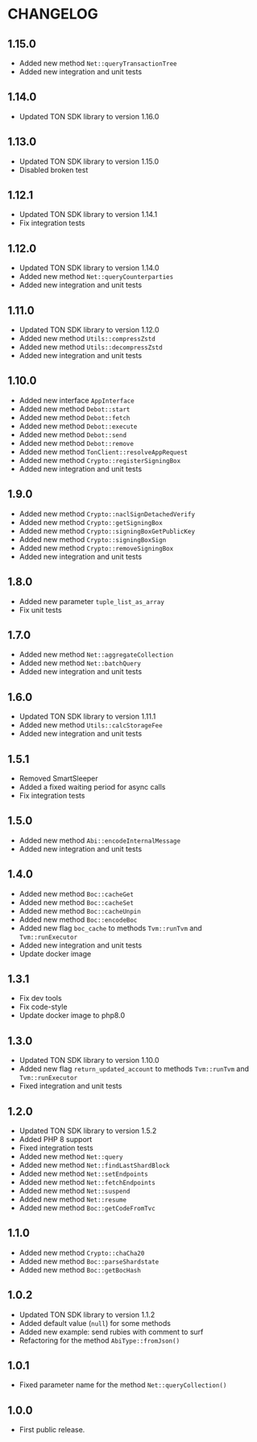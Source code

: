 CHANGELOG
=========

1.15.0
-----

* Added new method `Net::queryTransactionTree`
* Added new integration and unit tests

1.14.0
-----

* Updated TON SDK library to version 1.16.0

1.13.0
-----

* Updated TON SDK library to version 1.15.0
* Disabled broken test

1.12.1
-----

* Updated TON SDK library to version 1.14.1
* Fix integration tests

1.12.0
-----

* Updated TON SDK library to version 1.14.0
* Added new method `Net::queryCounterparties`
* Added new integration and unit tests

1.11.0
-----

* Updated TON SDK library to version 1.12.0
* Added new method `Utils::compressZstd`
* Added new method `Utils::decompressZstd`
* Added new integration and unit tests

1.10.0
-----

* Added new interface `AppInterface`
* Added new method `Debot::start`
* Added new method `Debot::fetch`
* Added new method `Debot::execute`
* Added new method `Debot::send`
* Added new method `Debot::remove`
* Added new method `TonClient::resolveAppRequest`
* Added new method `Crypto::registerSigningBox`
* Added new integration and unit tests

1.9.0
-----

* Added new method `Crypto::naclSignDetachedVerify`
* Added new method `Crypto::getSigningBox`
* Added new method `Crypto::signingBoxGetPublicKey`
* Added new method `Crypto::signingBoxSign`
* Added new method `Crypto::removeSigningBox`
* Added new integration and unit tests

1.8.0
-----

* Added new parameter `tuple_list_as_array`
* Fix unit tests

1.7.0
-----

* Added new method `Net::aggregateCollection`
* Added new method `Net::batchQuery`
* Added new integration and unit tests

1.6.0
-----

* Updated TON SDK library to version 1.11.1
* Added new method `Utils::calcStorageFee`
* Added new integration and unit tests

1.5.1
-----

* Removed SmartSleeper
* Added a fixed waiting period for async calls
* Fix integration tests

1.5.0
-----

* Added new method `Abi::encodeInternalMessage`
* Added new integration and unit tests

1.4.0
-----

* Added new method `Boc::cacheGet`
* Added new method `Boc::cacheSet`
* Added new method `Boc::cacheUnpin`
* Added new method `Boc::encodeBoc`
* Added new flag `boc_cache` to methods `Tvm::runTvm` and `Tvm::runExecutor`
* Added new integration and unit tests
* Update docker image

1.3.1
-----

* Fix dev tools
* Fix code-style
* Update docker image to php8.0

1.3.0
-----

* Updated TON SDK library to version 1.10.0
* Added new flag `return_updated_account` to methods `Tvm::runTvm` and `Tvm::runExecutor`
* Fixed integration and unit tests

1.2.0
-----

* Updated TON SDK library to version 1.5.2
* Added PHP 8 support
* Fixed integration tests
* Added new method `Net::query`
* Added new method `Net::findLastShardBlock`
* Added new method `Net::setEndpoints`
* Added new method `Net::fetchEndpoints`
* Added new method `Net::suspend`
* Added new method `Net::resume`
* Added new method `Boc::getCodeFromTvc`

1.1.0
-----

* Added new method `Crypto::chaCha20`
* Added new method `Boc::parseShardstate`
* Added new method `Boc::getBocHash`

1.0.2
-----

* Updated TON SDK library to version 1.1.2
* Added default value (`null`) for some methods
* Added new example: send rubies with comment to surf
* Refactoring for the method `AbiType::fromJson()`

1.0.1
-----

* Fixed parameter name for the method `Net::queryCollection()`

1.0.0
-----

* First public release.